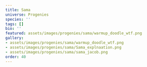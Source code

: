 ```yaml
---
title: Sama
universe: Progenies
species: ''
tags: []
bio: ''
featured: assets/images/progenies/sama/warmup_doodle_wtf.png
gallery:
- assets/images/progenies/sama/warmup_doodle_wtf.png
- assets/images/progenies/sama/Sama_explnaation.png
- assets/images/progenies/sama/sama_jacob.png
order: 40
---
```

